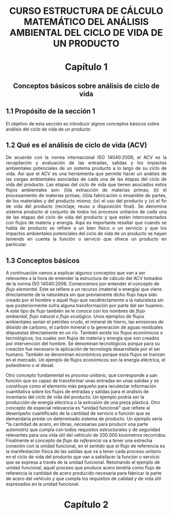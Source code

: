 <div align="center">

# CURSO ESTRUCTURA DE CÁLCULO MATEMÁTICO DEL ANÁLISIS AMBIENTAL DEL CICLO DE VIDA DE UN PRODUCTO<br>

</div>

<div align="center">

# Capítulo 1
## Conceptos básicos sobre análisis de ciclo de vida

</div>

## 1.1 Propósito de la sección 1
El objetivo de esta sección es introducir algnos conceptos básicos sobre análisis del ciclo de vida de un producto
## 1.2 Qué es el análisis de ciclo de vida (ACV)

<div style="text-align: justify;">
De acuerdo con la norma internacional ISO 14040:2006, el ACV es la recopilación y evaluación de las entradas, salidas y los impactos ambientales potenciales de un sistema producto a lo largo de su ciclo de vida. Así que el ACV es una herramienta que permite hacer un análisis de las cargas ambientales asociadas de cada una de las etapas del ciclo de vida del producto. Las etapas del ciclo de vida que tienen asociados estos flujos ambientales son: (i)la extracción de materias primas; (ii) el procesamiento de materias primas; (iii)la fabricación o ensamble de partes, de los materiales y del producto mismo; (iv) el uso del producto y (v) el fin de vida del producto (reciclaje, reuso o disposición final). Se denomina sistema producto al conjunto de todos los procesos unitarios de cada una de las etapas del ciclo de vida del producto y que están interconectados con flujos de materia y energía. Aquí es importante resaltar que cuando se habla de producto se refiere a un bien físico o un servicio y que los impactos ambientales potenciales del ciclo de vida de un producto se hayan teniendo en cuenta la función o servicio que ofrece un producto en particular.</div>

## 1.3 Conceptos básicos
A continuación vamos a explicar algunos conceptos que van a ser relevantes a la hora de entender la estructura de cálculo del ACV tomados de la norma ISO 14040:2006. Comencemos por entender el concepto de *flujo elemental*. Este se refiere a un recurso (material o energía) que viene directamente de la naturaleza sin que previamente dicho flujo haya sido creado por el hombre o aquél flujo que vacdirectamente a la naturaleza sin que posteriormente sufra alguna transformación por parte del ser huamno. A este tipo de flujo también se le conoce con los nombres de *flujo ambiental*, *flujo natural* o *flujo ecológico*. Unos ejemplos de flujos ambientales serían el petróleo crudo, el mineral de hierro, las emisiones de dióxido de carbono, el carbón mineral o la generación de aguas residuales dispuestas directamente en un río. También existe los flujos económicos o tecnológicos, los cuales son flujos de materia y energía que son creados por intervención del hombre. Se denominan tecnológicos porque para su creación fue necesario la aplicación de tecnología desarrollada por el ser humano. También se denominan económicos porque esos flujos se tranzan en el mercado. Un ejemplo de flujos económicos son la energía eléctrica, el poliestireno o el diesel.

Otro concepto fundamental es *proceso unitario*, que corresponde a uan función que es capaz de transformar unas entradas en unas salidas y se constituye como el elemento más pequeño para recolectar información cuantitativa sobre los flujos de entradas y salidas para el análsiis de inventario del ciclo de vida del producto. Un ejemplo podría ser la producción de energía eléctrica o la extrusión de una pieza plástica. Otro concepto de especial relevancia es *unidad funcional" que refiere al desempeño cuantificado de la cantidad de servicio o función que se demandaría preste un determinado sistema de producto. Un ejemplo sería *la cantidad de acero, en libras, necesarias para
producir una parte automotriz que cumpla con todos requisitos estructurales y de seguridad relevantes para una vida útil del vehículo de 200.000 kioómetros recorridos. Finalmente el concepto de *flujo de referencia* va a tener una estrecha conexión con la unidad funcional, en el sentido que el flujo de referencia es la manifestación física de las salidas que va a tener cada proceso unitario en el ciclo de vida del producto que van a satisfacer la función o servicio que se expresa a través de la unidad funcional. Retomando el ejemplo de unidad funcional, aquél proceso que produce acero tendría como flujo de referencia la cantidad de acero producido necesaria para fabricar la parte de acero del vehículo y que cumpla los requisitos de calidad y de vida útil expresados en la unidad funcional.</div>

<div align="center">

# Capítulo 2

</div>




